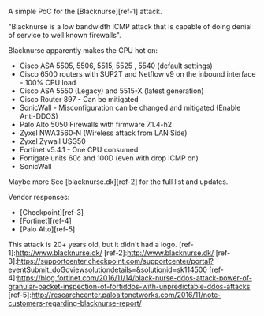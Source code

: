 A simple PoC for the [Blacknurse][ref-1] attack.

"Blacknurse is a low bandwidth ICMP attack that is capable of doing denial of service to well known firewalls".

Blacknurse apparently makes the CPU hot on:

*  Cisco ASA 5505, 5506, 5515, 5525 , 5540 (default settings)
*  Cisco 6500 routers with SUP2T and Netflow v9 on the inbound interface - 100% CPU load
*  Cisco ASA 5550 (Legacy) and 5515-X (latest generation)
*  Cisco Router 897 - Can be mitigated
*  SonicWall - Misconfiguration can be changed and mitigated (Enable Anti-DDOS)
*  Palo Alto 5050 Firewalls with firmware 7.1.4-h2
*  Zyxel NWA3560-N (Wireless attack from LAN Side)
*  Zyxel Zywall USG50
*  Fortinet v5.4.1 - One CPU consumed
*  Fortigate units 60c and 100D (even with drop ICMP on)
*  SonicWall

Maybe more
See [blacknurse.dk][ref-2] for the full list and updates.

Vendor responses:

* [Checkpoint][ref-3]
* [Fortinet][ref-4]
* [Palo Alto][ref-5]

This attack is 20+ years old, but it didn't had a logo.
[ref-1]:http://www.blacknurse.dk/
[ref-2]:http://www.blacknurse.dk/
[ref-3]:https://supportcenter.checkpoint.com/supportcenter/portal?eventSubmit_doGoviewsolutiondetails=&solutionid=sk114500
[ref-4]:https://blog.fortinet.com/2016/11/14/black-nurse-ddos-attack-power-of-granular-packet-inspection-of-fortiddos-with-unpredictable-ddos-attacks
[ref-5]:http://researchcenter.paloaltonetworks.com/2016/11/note-customers-regarding-blacknurse-report/
